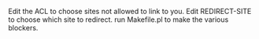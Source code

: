 Edit the ACL to choose sites not allowed to link to you.
Edit REDIRECT-SITE to choose which site to redirect.
run Makefile.pl to make the various blockers.
